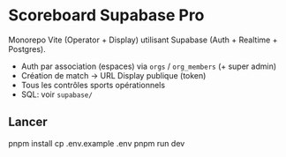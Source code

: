 # Scoreboard Supabase Pro
Monorepo Vite (Operator + Display) utilisant Supabase (Auth + Realtime + Postgres).
- Auth par association (espaces) via `orgs` / `org_members` (+ super admin)
- Création de match → URL Display publique (token)
- Tous les contrôles sports opérationnels
- SQL: voir `supabase/`

## Lancer
pnpm install
cp .env.example .env
pnpm run dev
